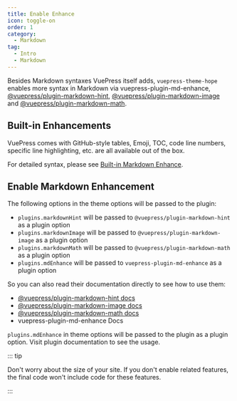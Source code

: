 ```yaml
---
title: Enable Enhance
icon: toggle-on
order: 1
category:
  - Markdown
tag:
  - Intro
  - Markdown
---
```


Besides Markdown syntaxes VuePress itself adds, `vuepress-theme-hope` enables more syntax in Markdown via <ProjectLink name="md-enhance">vuepress-plugin-md-enhance</ProjectLink>, [@vuepress/plugin-markdown-hint][markdown-hint], [@vuepress/plugin-markdown-image][markdown-image] and [@vuepress/plugin-markdown-math][markdown-math].

<!-- more -->

## Built-in Enhancements

VuePress comes with GitHub-style tables, Emoji, TOC, code line numbers, specific line highlighting, etc. are all available out of the box.

For detailed syntax, please see [Built-in Markdown Enhance](../../cookbook/vuepress/markdown.md).

## Enable Markdown Enhancement

The following options in the theme options will be passed to the plugin:

- `plugins.markdownHint` will be passed to `@vuepress/plugin-markdown-hint` as a plugin option
- `plugins.markdownImage` will be passed to `@vuepress/plugin-markdown-image` as a plugin option
- `plugins.markdownMath` will be passed to `@vuepress/plugin-markdown-math` as a plugin option
- `plugins.mdEnhance` will be passed to `vuepress-plugin-md-enhance` as a plugin option

So you can also read their documentation directly to see how to use them:

- [@vuepress/plugin-markdown-hint docs][markdown-hint]
- [@vuepress/plugin-markdown-image docs][markdown-image]
- [@vuepress/plugin-markdown-math docs][markdown-math]
- <ProjectLink name="md-enhance">vuepress-plugin-md-enhance Docs</ProjectLink>

`plugins.mdEnhance` in theme options will be passed to the plugin as a plugin option. Visit <ProjectLink name="md-enhance">plugin documentation</ProjectLink> to see the usage.

::: tip

Don't worry about the size of your site. If you don't enable related features, the final code won't include code for these features.

:::

[markdown-hint]: https://ecosystem.vuejs.press/plugins/markdown/markdown-hint.html
[markdown-image]: https://ecosystem.vuejs.press/plugins/markdown/markdown-image.html
[markdown-math]: https://ecosystem.vuejs.press/plugins/markdown/markdown-math.html
